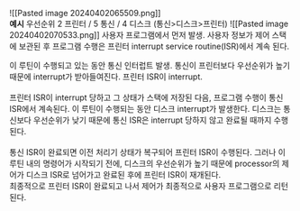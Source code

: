![[Pasted image 20240402065509.png]] 
<br>
**예시**
우선순위     2 프린터  /  5 통신  /   4 디스크  (통신>디스크>프린터)
![[Pasted image 20240402070533.png]] 
사용자 프로그램에서 먼저 발생. 사용자 정보가 제어 스택에 보관된 후 프로그램 수행은 프린터 interrupt service routine(ISR)에서 계속 된다.  <br>

이 루틴이 수행되고 있는 동안 통신 인터럽트 발생. 통신이 프린터보다 우선순위가 높기 때문에 interrupt가 받아들여진다. 프린터 ISR이 interrupt.   
<br> 
프린터 ISR이 interrupt 당하고 그 상태가 스택에 저장된 다음, 프로그램 수행이 통신 ISR에서 계속된다. 이 루틴이 수행되는 동안 디스크 interrupt가 발생한다. 디스크는 통신보다 우선순위가 낮기 때문에 통신 ISR은 interrupt 당하지 않고 완료될 때까지 수행된다.   
<br>
통신 ISR이 완료되면 이전 처리기 상태가 복구되어 프린터 ISR이 수행된다. 그러나 이 루틴 내의 명령어가 시작되기 전에, 디스크의 우선순위가 높기 때문에 processor의 제어가 디스크 ISR로 넘어가고 완료된 후에 프린터 ISR이 재개된다.   
최종적으로 프린터 ISR이 완료되고 나서 제어가 최종적으로 사용자 프로그램으로 리턴된다.